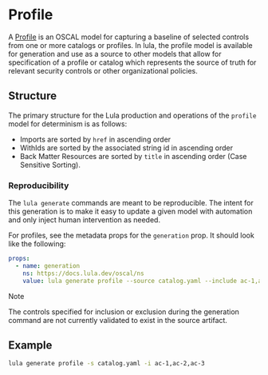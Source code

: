 # Profile

A [Profile](https://pages.nist.gov/OSCAL/resources/concepts/layer/control/profile/) is an OSCAL model for capturing a baseline of selected controls from one or more catalogs or profiles. In lula, the profile model is available for generation and use as a source to other models that allow for specification of a profile or catalog which represents the source of truth for relevant security controls or other organizational policies. 

## Structure

The primary structure for the Lula production and operations of the `profile` model for determinism is as follows:
- Imports are sorted by `href` in ascending order
- WithIds are sorted by the associated string id in ascending order
- Back Matter Resources are sorted by `title` in ascending order (Case Sensitive Sorting).

### Reproducibility  

The `lula generate` commands are meant to be reproducible. The intent for this generation is to make it easy to update a given model with automation and only inject human intervention as needed. 

For profiles, see the metadata props for the `generation` prop. It should look like the following:
```yaml
props:
  - name: generation
    ns: https://docs.lula.dev/oscal/ns
    value: lula generate profile --source catalog.yaml --include ac-1,ac-2,ac-3
```

>[!NOTE]
>The controls specified for inclusion or exclusion during the generation command are not currently validated to exist in the source artifact. 

## Example

```bash
lula generate profile -s catalog.yaml -i ac-1,ac-2,ac-3
```